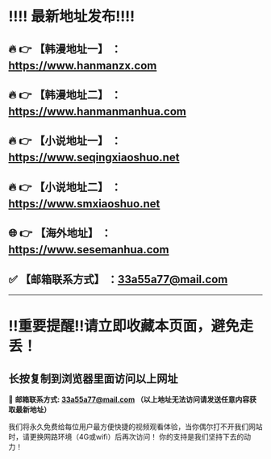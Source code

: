 :bangbang::bangbang: 最新地址发布:bangbang::bangbang:
==
:fire: :point_right: 【韩漫地址一】 ：https://www.hanmanzx.com
------
:fire: :point_right: 【韩漫地址二】 ：https://www.hanmanmanhua.com
------
:fire: :point_right: 【小说地址一】 ：https://www.seqingxiaoshuo.net
------
:fire: :point_right: 【小说地址二】 ：https://www.smxiaoshuo.net
------
:globe_with_meridians: :point_right: 【海外地址】 ：https://www.sesemanhua.com
------
:white_check_mark: 【邮箱联系方式】 ：33a55a77@mail.com 
------
------
:bangbang:重要提醒:bangbang:请立即收藏本页面，避免走丢！
==

长按复制到浏览器里面访问以上网址
-

:e-mail: __邮箱联系方式: 33a55a77@mail.com （以上地址无法访问请发送任意内容获取最新地址）__


我们将永久免费给每位用户最方便快捷的视频观看体验，当你偶尔打不开我们网站时，请更换网路环境（4G或wifi）后再次访问！
你的支持是我们坚持下去的动力！
